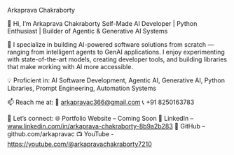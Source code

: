 Arkaprava Chakraborty

👋 Hi, I’m Arkaprava Chakraborty
Self-Made AI Developer | Python Enthusiast | Builder of Agentic & Generative AI Systems

🚀 I specialize in building AI-powered software solutions from scratch — ranging from intelligent agents to GenAI applications. I enjoy experimenting with state-of-the-art models, creating developer tools, and building libraries that make working with AI more accessible.

💡 Proficient in:
AI Software Development, Agentic AI, Generative AI, Python Libraries, Prompt Engineering, Automation Systems

📫 Reach me at:
📧 arkapravac366@gmail.com
📞 +91 8250163783

🔗 Let’s connect:
🌐 Portfolio Website – Coming Soon
💼 LinkedIn – www.linkedin.com/in/arkaprava-chakraborty-8b9a2b283
🐙 GitHub – github.com/arkapravac
📺 YouTube - https://youtube.com/@arkapravachakraborty7210
